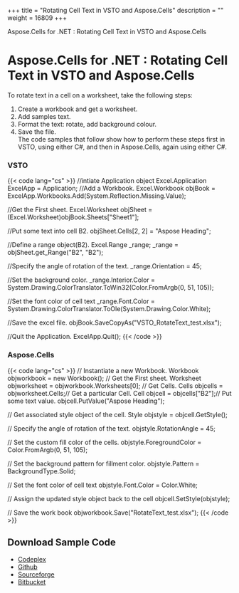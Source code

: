 +++
title = "Rotating Cell Text in VSTO and Aspose.Cells" 
description = "" 
weight = 16809 
+++

Aspose.Cells for .NET : Rotating Cell Text in VSTO and Aspose.Cells  

# Aspose.Cells for .NET : Rotating Cell Text in VSTO and Aspose.Cells


To rotate text in a cell on a worksheet, take the following steps:

1.  Create a workbook and get a worksheet.
2.  Add samples text.
3.  Format the text: rotate, add background colour.
4.  Save the file.  
    The code samples that follow show how to perform these steps first in VSTO, using either C#, and then in Aspose.Cells, again using either C#.

### VSTO

{{< code lang="cs" >}}
//intiate Application object
Excel.Application ExcelApp = Application;
//Add a Workbook.
Excel.Workbook objBook = ExcelApp.Workbooks.Add(System.Reflection.Missing.Value);

//Get the First sheet.
Excel.Worksheet objSheet = (Excel.Worksheet)objBook.Sheets["Sheet1"];

//Put some text into cell B2.
objSheet.Cells[2, 2] = "Aspose Heading";

//Define a range object(B2).
Excel.Range _range;
_range = objSheet.get_Range("B2", "B2");

//Specify the angle of rotation of the text.
_range.Orientation = 45;

//Set the background color.
_range.Interior.Color = System.Drawing.ColorTranslator.ToWin32(Color.FromArgb(0, 51, 105));

//Set the font color of cell text
_range.Font.Color = System.Drawing.ColorTranslator.ToOle(System.Drawing.Color.White);

//Save the excel file.
objBook.SaveCopyAs("VSTO_RotateText_test.xlsx");

//Quit the Application.
ExcelApp.Quit();
{{< /code >}}

### Aspose.Cells

{{< code lang="cs" >}}
// Instantiate a new Workbook.
Workbook objworkbook = new Workbook();
// Get the First sheet.
Worksheet objworksheet = objworkbook.Worksheets[0];
// Get Cells.
Cells objcells = objworksheet.Cells;// Get a particular Cell.
Cell objcell = objcells["B2"];// Put some text value.
objcell.PutValue("Aspose Heading");

// Get associated style object of the cell.
Style objstyle = objcell.GetStyle();

// Specify the angle of rotation of the text.
objstyle.RotationAngle = 45;

// Set the custom fill color of the cells.
objstyle.ForegroundColor = Color.FromArgb(0, 51, 105);

// Set the background pattern for fillment color.
objstyle.Pattern = BackgroundType.Solid;

// Set the font color of cell text
objstyle.Font.Color = Color.White;

// Assign the updated style object back to the cell
objcell.SetStyle(objstyle);

// Save the work book
objworkbook.Save("RotateText_test.xlsx");
{{< /code >}}

## Download Sample Code

*   [Codeplex](https://asposevsto.codeplex.com/downloads/get/1459786)
*   [Github](https://github.com/asposemarketplace/Aspose_for_VSTO/releases/download/Aspose.Cells1.1/Rotating.Cell.Text.Aspose.Cells.zip)
*   [Sourceforge](https://sourceforge.net/projects/asposevsto/files/Aspose.Cells%20Vs%20VSTO%20Excel/Rotating%20Cell%20Text%20(Aspose.Cells).zip/download)
*   [Bitbucket](https://bitbucket.org/asposemarketplace/aspose-for-vsto/downloads/Rotating%20Cell%20Text%20(Aspose.Cells).zip)

